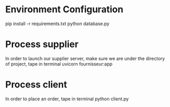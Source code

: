 # Environment Configuration
pip install -r requirements.txt
python database.py

# Process supplier
In order to launch our supplier server, make sure we are under the directory of project, tape in terminal 
uvicorn fournisseur:app

# Process client
In order to place an order, tape in terminal
python client.py
